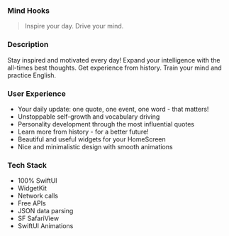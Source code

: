 ### Mind Hooks

> Inspire your day. Drive your mind.

### Description
Stay inspired and motivated every day! Expand your intelligence with the all-times best thoughts. Get experience from history. Train your mind and practice English.

### User Experience
* Your daily update: one quote, one event, one word - that matters!
* Unstoppable self-growth and vocabulary driving
* Personality development through the most influential quotes
* Learn more from history - for a better future! 
* Beautiful and useful widgets for your HomeScreen
* Nice and minimalistic design with smooth animations

### Tech Stack
* 100% SwiftUI 
* WidgetKit
* Network calls
* Free APIs
* JSON data parsing
* SF SafariView
* SwiftUI Animations
